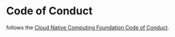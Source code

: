 # Code of Conduct

follows the [Cloud Native Computing Foundation Code of Conduct](https://github.com/cncf/foundation/blob/master/code-of-conduct.md).
